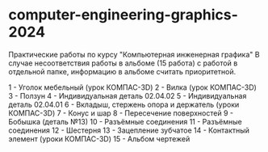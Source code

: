# computer-engineering-graphics-2024
Практические работы по курсу "Компьютерная инженерная графика"
В случае несоответствия работы в альбоме (15 работа) с работой в отдельной папке, информацию в альбоме считать приоритетной.

1 - Уголок мебельный (урок КОМПАС-3D)
2 - Вилка (урок КОМПАС-3D)
3 - Ползун
4 - Индивидуальная деталь 02.04.02
5 - Индивидуальная деталь 02.04.01
6 - Вкладыш, стержень опора и держатель (уроки КОМПАС-3D)
7 - Конус и шар
8 - Пересечение поверхностей
9 - Бобышка (деталь №13)
10 - Разъёмные соединения
11 - Разъёмные соединения
12 - Шестерня
13 - Зацепление зубчатое
14 - Контактный элемент (уроки КОМПАС-3D)
15 - Альбом чертежей
